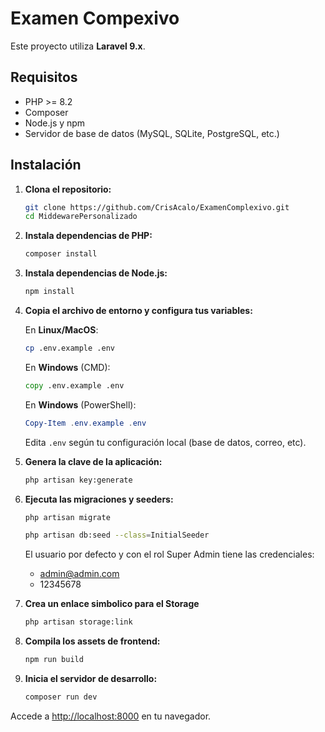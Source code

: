 # Examen Compexivo

Este proyecto utiliza **Laravel 9.x**.

## Requisitos

- PHP >= 8.2
- Composer
- Node.js y npm
- Servidor de base de datos (MySQL, SQLite, PostgreSQL, etc.)

## Instalación

1. **Clona el repositorio:**
   ```sh
   git clone https://github.com/CrisAcalo/ExamenComplexivo.git
   cd MiddewarePersonalizado
   ```

2. **Instala dependencias de PHP:**
   ```sh
   composer install
   ```

3. **Instala dependencias de Node.js:**
   ```sh
   npm install
   ```

4. **Copia el archivo de entorno y configura tus variables:**

    En **Linux/MacOS**:
    ```sh
    cp .env.example .env
    ```

    En **Windows** (CMD):
    ```cmd
    copy .env.example .env
    ```

    En **Windows** (PowerShell):
    ```powershell
    Copy-Item .env.example .env
    ```
   Edita `.env` según tu configuración local (base de datos, correo, etc).

5. **Genera la clave de la aplicación:**
   ```sh
   php artisan key:generate
   ```

6. **Ejecuta las migraciones y seeders:**
   ```sh
   php artisan migrate
   ```
   ```sh
   php artisan db:seed --class=InitialSeeder
   ```
   El usuario por defecto y con el rol Super Admin tiene las credenciales:
   - admin@admin.com
   - 12345678

7. **Crea un enlace simbolico para el Storage**
    ```sh
   php artisan storage:link
   ```

8. **Compila los assets de frontend:**
   ```sh
   npm run build
   ```

9. **Inicia el servidor de desarrollo:**
   ```sh
   composer run dev
   ```

Accede a [http://localhost:8000](http://localhost:8000) en tu navegador.
